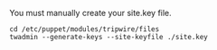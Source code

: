 You must manually create your site.key file.

    cd /etc/puppet/modules/tripwire/files
    twadmin --generate-keys --site-keyfile ./site.key

